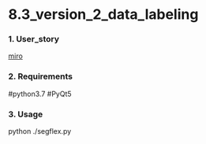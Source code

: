 # 8.3_version_2_data_labeling

### 1. User_story
[miro](https://miro.com/app/board/o9J_lhOgHME=/)

### 2. Requirements
#python3.7 
#PyQt5

### 3. Usage
python ./segflex.py
